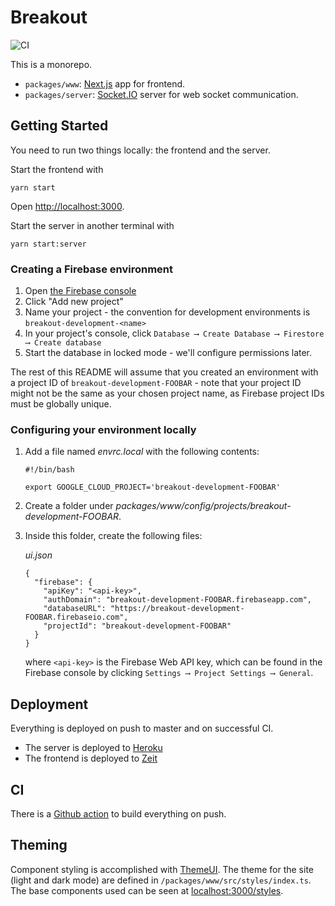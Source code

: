 # Breakout

![CI](https://github.com/prodo-dev/breakout/workflows/CI/badge.svg)

This is a monorepo.

- `packages/www`: [Next.js](https://nextjs.org/) app for frontend.
- `packages/server`: [Socket.IO](https://socket.io/) server for web socket communication.

## Getting Started

You need to run two things locally: the frontend and the server.

Start the frontend with

```
yarn start
```

Open [http://localhost:3000](http://localhost:3000).

Start the server in another terminal with

```
yarn start:server
```

### Creating a Firebase environment

1. Open [the Firebase console](https://console.firebase.google.com/)
2. Click "Add new project"
3. Name your project - the convention for development environments is `breakout-development-<name>`
4. In your project's console, click `Database ⟶ Create Database ⟶ Firestore ⟶ Create database`
5. Start the database in locked mode - we'll configure permissions later.

The rest of this README will assume that you created an environment with a project ID of `breakout-development-FOOBAR` - note that your project ID might not be the same as your chosen project name, as Firebase project IDs must be globally unique.

### Configuring your environment locally

1. Add a file named _envrc.local_ with the following contents:

   ```
   #!/bin/bash

   export GOOGLE_CLOUD_PROJECT='breakout-development-FOOBAR'
   ```

2. Create a folder under _packages/www/config/projects/breakout-development-FOOBAR_.
3. Inside this folder, create the following files:

   _ui.json_

   ```
   {
     "firebase": {
       "apiKey": "<api-key>",
       "authDomain": "breakout-development-FOOBAR.firebaseapp.com",
       "databaseURL": "https://breakout-development-FOOBAR.firebaseio.com",
       "projectId": "breakout-development-FOOBAR"
     }
   }
   ```

   where `<api-key>` is the Firebase Web API key, which can be found in the Firebase console by clicking `Settings ⟶ Project Settings ⟶ General`.

## Deployment

Everything is deployed on push to master and on successful CI.

- The server is deployed to [Heroku](https://dashboard.heroku.com/)
- The frontend is deployed to [Zeit](zeit.co/)

## CI

There is a [Github action](https://github.com/prodo-dev/breakout/actions) to build everything on push.

## Theming

Component styling is accomplished with [ThemeUI](https://theme-ui.com/). The
theme for the site (light and dark mode) are defined in
`/packages/www/src/styles/index.ts`. The base components used can be seen at
[localhost:3000/styles](http://localhost:3000/styles).
